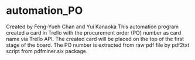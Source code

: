 # automation_PO
Created by Feng-Yueh Chan and Yui Kanaoka
This automation program created a card in Trello with the procurement order (PO) number as card name via Trello API.
The created card will be placed on the top of the first stage of the board.
The PO number is extracted from raw pdf file by pdf2txt script from pdfminer.six package.
